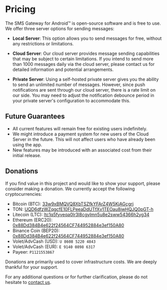 # Pricing

The SMS Gateway for Android™ is open-source software and is free to use. We offer three server options for sending messages:

- **Local Server**: This option allows you to send messages for free, without any restrictions or limitations.

- **Cloud Server**: Our cloud server provides message sending capabilities that may be subject to certain limitations. If you intend to send more than 1000 messages daily via the cloud server, please contact us for detailed information and potential arrangements.

- **Private Server**: Using a self-hosted private server gives you the ability to send an unlimited number of messages. However, since push notifications are sent through our cloud server, there is a rate limit on our side. You may need to adjust the notification debounce period in your private server's configuration to accommodate this.

## Future Guarantees

- All current features will remain free for existing users indefinitely.
- We might introduce a payment system for new users of the Cloud Server in the future. This will not affect users who have already been using the app.
- New features may be introduced with an associated cost from their initial release.

## Donations

If you find value in this project and would like to show your support, please consider making a donation. We currently accept the following cryptocurrencies:

- Bitcoin (BTC): [33w9xBMQVQ8XbTSZfkYFArZ4W5KjAGcgrj](bitcoin:33w9xBMQVQ8XbTSZfkYFArZ4W5KjAGcgrj)
- TON: [UQD6dfzWZqgcfE10FLPeeaDdUTfXv1TEOau8iwHQJQ0pGT-h](ton://transfer/UQD6dfzWZqgcfE10FLPeeaDdUTfXv1TEOau8iwHQJQ0pGT-h)
- Litecoin (LTC): [ltc1q5fyveqa0lr3l8cgylmn5u8e2sww54366h2yg34](litecoin:ltc1q5fyveqa0lr3l8cgylmn5u8e2sww54366h2yg34)
- Ethereum (ERC20): [0x88Dd384B4e622f24564CF744952884e3ef150A80](ethereum:0x88Dd384B4e622f24564CF744952884e3ef150A80)
- Binance Coin (BEP20): [0x88Dd384B4e622f24564CF744952884e3ef150A80](binance:0x88Dd384B4e622f24564CF744952884e3ef150A80)
- Volet/AdvCash (USD): `U 8608 5220 4843`
- Volet/AdvCash (EUR): `E 9140 0898 6317`
- Payeer: `P1121553867`

Donations are primarily used to cover infrastructure costs. We are deeply thankful for your support.

For any additional questions or for further clarification, please do not hesitate to [contact us](mailto:support@sms-gate.app).

